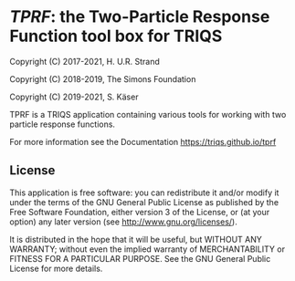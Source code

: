 
# *TPRF*: the Two-Particle Response Function tool box for TRIQS

Copyright (C) 2017-2021, H. U.R. Strand

Copyright (C) 2018-2019, The Simons Foundation

Copyright (C) 2019-2021, S. Käser


TPRF is a TRIQS application containing various tools for working with
two particle response functions.

For more information see the Documentation https://triqs.github.io/tprf

## License

This application is free software: you can redistribute it and/or modify it
under the terms of the GNU General Public License as published by the Free
Software Foundation, either version 3 of the License, or (at your option) any
later version (see <http://www.gnu.org/licenses/>).

It is distributed in the hope that it will be useful, but WITHOUT ANY WARRANTY;
without even the implied warranty of MERCHANTABILITY or FITNESS FOR A
PARTICULAR PURPOSE. See the GNU General Public License for more details.
